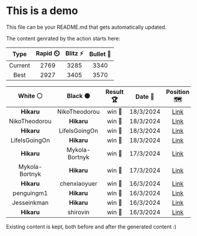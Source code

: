 # This is a demo

This file can be your README.md that gets automatically updated.

The content genrated by the action starts here:

<!--START_SECTION:chessStats-->
<!-- Automatically generated with https://github.com/Balastrong/chess-stats-action -->

| Type | Rapid ⏲️ | Blitz ⚡ | Bullet 🔫 |
|:---:|:---:|:---:|:---:|
| Current | 2769 | 3285 | 3340 |
| Best | 2927 | 3405 | 3570 |

| White ⚪ | Black ⚫ | Result 🏆 | Date 📅 | Position 🗺️ | Type 🕕 |
|:---:|:---:|:---:|:---:|:---:|:---:|
| **Hikaru** | NikoTheodorou | win 🥇 | 18/3/2024 | <a href="http://www.ee.unb.ca/cgi-bin/tervo/fen.pl?select=5n2/8/4PP1p/p4K2/1k6/7P/8/8 b - -">Link</a> | Blitz |
| NikoTheodorou | **Hikaru** | win 🥇 | 18/3/2024 | <a href="http://www.ee.unb.ca/cgi-bin/tervo/fen.pl?select=8/8/3n4/2pP3p/2P2k2/3K3P/5P2/8 w - -">Link</a> | Blitz |
| **Hikaru** | LifeIsGoingOn | win 🥇 | 18/3/2024 | <a href="http://www.ee.unb.ca/cgi-bin/tervo/fen.pl?select=8/5p2/4p2p/6kP/4NpP1/R3nP1K/8/3r4 b - -">Link</a> | Blitz |
| LifeIsGoingOn | **Hikaru** | win 🥇 | 18/3/2024 | <a href="http://www.ee.unb.ca/cgi-bin/tervo/fen.pl?select=5k2/1R4p1/6rr/4P3/2Nn1PK1/p7/8/R7 w - -">Link</a> | Blitz |
| **Hikaru** | Mykola-Bortnyk | win 🥇 | 17/3/2024 | <a href="http://www.ee.unb.ca/cgi-bin/tervo/fen.pl?select=1R6/p1P1k1p1/7p/7P/1P6/1r6/4p1P1/4K3 b - -">Link</a> | Blitz |
| Mykola-Bortnyk | **Hikaru** | win 🥇 | 17/3/2024 | <a href="http://www.ee.unb.ca/cgi-bin/tervo/fen.pl?select=8/5p1p/p4kp1/1b6/8/RNr2K1P/P1p2PP1/1rR5 w - -">Link</a> | Blitz |
| **Hikaru** | chenxiaoyuer | win 🥇 | 16/3/2024 | <a href="http://www.ee.unb.ca/cgi-bin/tervo/fen.pl?select=Rk6/2b4p/6p1/1PnB4/3n4/6P1/1P4KP/8 b - -">Link</a> | Bullet |
| penguingm1 | **Hikaru** | win 🥇 | 16/3/2024 | <a href="http://www.ee.unb.ca/cgi-bin/tervo/fen.pl?select=5n2/3b1kNB/4p2P/3p2Q1/3n4/1p2R3/qP3PP1/1KR5 w - -">Link</a> | Bullet |
| Jesseinkman | **Hikaru** | win 🥇 | 16/3/2024 | <a href="http://www.ee.unb.ca/cgi-bin/tervo/fen.pl?select=7r/8/6q1/1p6/8/1P1k3K/8/8 w - -">Link</a> | Bullet |
| **Hikaru** | shirovin | win 🥇 | 16/3/2024 | <a href="http://www.ee.unb.ca/cgi-bin/tervo/fen.pl?select=r1b2r1k/1p3Ppp/2p5/p1B5/4P2b/1BN2P1n/PPP1K2P/3R1R2 b - -">Link</a> | Bullet |

<!--END_SECTION:chessStats-->

Existing content is kept, both before and after the generated content :)
